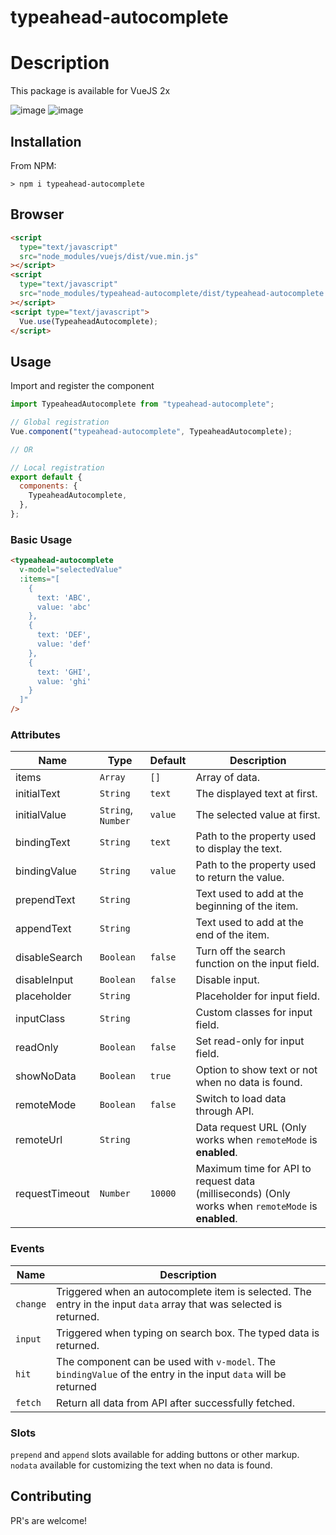 # typeahead-autocomplete

# Description

This package is available for VueJS 2x

![image](https://user-images.githubusercontent.com/68387887/200896104-8fae132e-393c-4027-8faa-05845af5bd83.png)
![image](https://user-images.githubusercontent.com/68387887/200896417-baaafec6-8bab-4b9d-9db4-ce469edafcd5.png)

## Installation

From NPM:

```
> npm i typeahead-autocomplete
```

## Browser

```html
<script
  type="text/javascript"
  src="node_modules/vuejs/dist/vue.min.js"
></script>
<script
  type="text/javascript"
  src="node_modules/typeahead-autocomplete/dist/typeahead-autocomplete.min.js"
></script>
<script type="text/javascript">
  Vue.use(TypeaheadAutocomplete);
</script>
```

## Usage

Import and register the component

```javascript
import TypeaheadAutocomplete from "typeahead-autocomplete";

// Global registration
Vue.component("typeahead-autocomplete", TypeaheadAutocomplete);

// OR

// Local registration
export default {
  components: {
    TypeaheadAutocomplete,
  },
};
```

### Basic Usage

```html
<typeahead-autocomplete
  v-model="selectedValue"
  :items="[
    { 
      text: 'ABC', 
      value: 'abc' 
    }, 
    { 
      text: 'DEF', 
      value: 'def' 
    }, 
    { 
      text: 'GHI', 
      value: 'ghi' 
    }
  ]"
/>
```

### Attributes

| Name           | Type               | Default | Description                                                                                       |
| -------------- | ------------------ | ------- | ------------------------------------------------------------------------------------------------- |
| items          | `Array`            | `[]`    | Array of data.                                                                                    |
| initialText    | `String`           | `text`  | The displayed text at first.                                                                      |
| initialValue   | `String`, `Number` | `value` | The selected value at first.                                                                      |
| bindingText    | `String`           | `text`  | Path to the property used to display the text.                                                    |
| bindingValue   | `String`           | `value` | Path to the property used to return the value.                                                    |
| prependText    | `String`           |         | Text used to add at the beginning of the item.                                                    |
| appendText     | `String`           |         | Text used to add at the end of the item.                                                          |
| disableSearch  | `Boolean`          | `false` | Turn off the search function on the input field.                                                  |
| disableInput   | `Boolean`          | `false` | Disable input.                                                                                    |
| placeholder    | `String`           |         | Placeholder for input field.                                                                      |
| inputClass     | `String`           |         | Custom classes for input field.                                                                   |
| readOnly       | `Boolean`          | `false` | Set read-only for input field.                                                                    |
| showNoData     | `Boolean`          | `true`  | Option to show text or not when no data is found.                                                 |
| remoteMode     | `Boolean`          | `false` | Switch to load data through API.                                                                  |
| remoteUrl      | `String`           |         | Data request URL (Only works when `remoteMode` is **enabled**.                                    |
| requestTimeout | `Number`           | `10000` | Maximum time for API to request data (milliseconds) (Only works when `remoteMode` is **enabled**. |

### Events

| Name     | Description                                                                                                         |
| -------- | ------------------------------------------------------------------------------------------------------------------- |
| `change` | Triggered when an autocomplete item is selected. The entry in the input `data` array that was selected is returned. |
| `input`  | Triggered when typing on search box. The typed data is returned.                                                    |
| `hit`    | The component can be used with `v-model`. The `bindingValue` of the entry in the input `data` will be returned      |
| `fetch`  | Return all data from API after successfully fetched.                                                                |

### Slots

`prepend` and `append` slots available for adding buttons or other markup.
`nodata` available for customizing the text when no data is found.

## Contributing

PR's are welcome!
